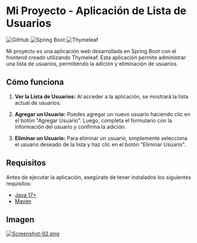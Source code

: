 # Mi Proyecto - Aplicación de Lista de Usuarios

![GitHub](https://img.shields.io/badge/GitHub-UserList-blue)
![Spring Boot](https://img.shields.io/badge/Spring%20Boot-Backend-green)
![Thymeleaf](https://img.shields.io/badge/Thymeleaf-Frontend-red)

Mi proyecto es una aplicación web desarrollada en Spring Boot con el frontend creado utilizando Thymeleaf. Esta aplicación permite administrar una lista de usuarios, permitiendo la adición y eliminación de usuarios.

## Cómo funciona

1. **Ver la Lista de Usuarios:** Al acceder a la aplicación, se mostrará la lista actual de usuarios.

2. **Agregar un Usuario:** Puedes agregar un nuevo usuario haciendo clic en el botón "Agregar Usuario". Luego, completa el formulario con la información del usuario y confirma la adición.

3. **Eliminar un Usuario:** Para eliminar un usuario, simplemente selecciona el usuario deseado de la lista y haz clic en el botón "Eliminar Usuario".

## Requisitos

Antes de ejecutar la aplicación, asegúrate de tener instalados los siguientes requisitos:

- [Java 17+](https://www.oracle.com/java/technologies/javase-downloads.html)
- [Maven](https://maven.apache.org/download.cgi)

## Imagen
[![Screenshot-92.png](https://i.postimg.cc/g2GF3Cbj/Screenshot-92.png)](https://postimg.cc/SJ1vhtsb)

